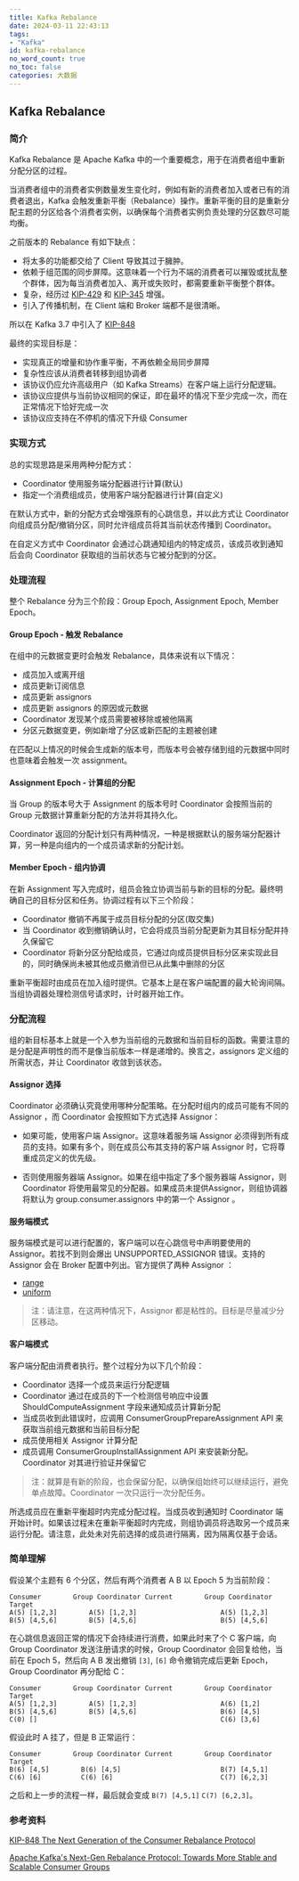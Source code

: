 ```yaml
---
title: Kafka Rebalance
date: 2024-03-11 22:43:13
tags:
- "Kafka"
id: kafka-rebalance
no_word_count: true
no_toc: false
categories: 大数据
---
```


## Kafka Rebalance

### 简介

Kafka Rebalance 是 Apache Kafka 中的一个重要概念，用于在消费者组中重新分配分区的过程。

当消费者组中的消费者实例数量发生变化时，例如有新的消费者加入或者已有的消费者退出，Kafka 会触发重新平衡（Rebalance）操作。重新平衡的目的是重新分配主题的分区给各个消费者实例，以确保每个消费者实例负责处理的分区数尽可能均衡。

之前版本的 Rebalance 有如下缺点：

- 将太多的功能都交给了 Client 导致其过于臃肿。
- 依赖于组范围的同步屏障。这意味着一个行为不端的消费者可以摧毁或扰乱整个群体，因为每当消费者加入、离开或失败时，都需要重新平衡整个群体。
- 复杂，经历过 [KIP-429](https://cwiki.apache.org/confluence/display/KAFKA/KIP-429%3A+Kafka+Consumer+Incremental+Rebalance+Protocol) 和 [KIP-345](https://cwiki.apache.org/confluence/display/KAFKA/KIP-345%3A+Introduce+static+membership+protocol+to+reduce+consumer+rebalances) 增强。
- 引入了传播机制，在 Client 端和 Broker 端都不是很清晰。 

所以在 Kafka 3.7 中引入了 [KIP-848](https://cwiki.apache.org/confluence/display/KAFKA/KIP-848%3A+The+Next+Generation+of+the+Consumer+Rebalance+Protocol)

最终的实现目标是：

- 实现真正的增量和协作重平衡，不再依赖全局同步屏障
- 复杂性应该从消费者转移到组协调者
- 该协议仍应允许高级用户（如 Kafka Streams）在客户端上运行分配逻辑。
- 该协议应提供与当前协议相同的保证，即在最坏的情况下至少完成一次，而在正常情况下恰好完成一次
- 该协议应支持在不停机的情况下升级 Consumer

### 实现方式

总的实现思路是采用两种分配方式：

- Coordinator 使用服务端分配器进行计算(默认)
- 指定一个消费组成员，使用客户端分配器进行计算(自定义)

在默认方式中，新的分配方式会增强原有的心跳信息，并以此方式让 Coordinator 向组成员分配/撤销分区，同时允许组成员将其当前状态传播到 Coordinator。

在自定义方式中 Coordinator 会通过心跳通知组内的特定成员，该成员收到通知后会向 Coordinator 获取组的当前状态与它被分配到的分区。

### 处理流程

整个 Rebalance 分为三个阶段：Group Epoch, Assignment Epoch, Member Epoch。

#### Group Epoch - 触发 Rebalance

在组中的元数据变更时会触发 Rebalance，具体来说有以下情况：

- 成员加入或离开组
- 成员更新订阅信息
- 成员更新 assignors
- 成员更新 assignors 的原因或元数据
- Coordinator 发现某个成员需要被移除或被他隔离
- 分区元数据变更，例如新增了分区或新匹配的主题被创建

在匹配以上情况的时候会生成新的版本号，而版本号会被存储到组的元数据中同时也意味着会触发一次 assignment。

#### Assignment Epoch - 计算组的分配

当 Group 的版本号大于 Assignment 的版本号时 Coordinator 会按照当前的 Group 元数据计算重新分配的方法并将其持久化。

Coordinator 返回的分配计划只有两种情况，一种是根据默认的服务端分配器计算，另一种是向组内的一个成员请求新的分配计划。

#### Member Epoch - 组内协调

在新 Assignment 写入完成时，组员会独立协调当前与新的目标的分配。最终明确自己的目标分区和任务。协调过程有以下三个阶段：

- Coordinator 撤销不再属于成员目标分配的分区(取交集)
- 当 Coordinator 收到撤销确认时，它会将成员当前分配更新为其目标分配并持久保留它
- Coordinator 将新分区分配给成员，它通过向成员提供目标分区来实现此目的，同时确保尚未被其他成员撤消但已从此集中删除的分区

重新平衡超时由成员在加入组时提供。它基本上是在客户端配置的最大轮询间隔。当组协调器处理检测信号请求时，计时器开始工作。

### 分配流程

组的新目标基本上就是一个入参为当前组的元数据和当前目标的函数。需要注意的是分配是声明性的而不是像当前版本一样是递增的。换言之，assignors 定义组的所需状态，并让 Coordinator 收敛到该状态。

#### Assignor 选择

Coordinator 必须确认究竟使用哪种分配策略。在分配时组内的成员可能有不同的 Assignor ，而 Coordinator 会按照如下方式选择 Assignor：

- 如果可能，使用客户端 Assignor。这意味着服务端 Assignor 必须得到所有成员的支持。如果有多个，则在成员公布其支持的客户端 Assignor 时，它将尊重成员定义的优先级。

- 否则使用服务器端 Assignor。如果在组中指定了多个服务器端 Assignor，则 Coordinator 将使用最常见的分配器。如果成员未提供Assignor，则组协调器将默认为 group.consumer.assignors 中的第一个 Assignor 。

#### 服务端模式

服务端模式是可以进行配置的，客户端可以在心跳信号中声明要使用的 Assignor。若找不到则会爆出 UNSUPPORTED_ASSIGNOR 错误。支持的 Assignor 会在 Broker 配置中列出。官方提供了两种 Assignor ：

- [range](https://github.com/apache/kafka/blob/trunk/group-coordinator/src/main/java/org/apache/kafka/coordinator/group/assignor/RangeAssignor.java)
- [uniform](https://github.com/apache/kafka/blob/trunk/group-coordinator/src/main/java/org/apache/kafka/coordinator/group/assignor/UniformAssignor.java)

> 注：请注意，在这两种情况下，Assignor 都是粘性的。目标是尽量减少分区移动。

#### 客户端模式

客户端分配由消费者执行。整个过程分为以下几个阶段：

- Coordinator 选择一个成员来运行分配逻辑
- Coordinator 通过在成员的下一个检测信号响应中设置 ShouldComputeAssignment 字段来通知成员计算新分配
- 当成员收到此错误时，应调用 ConsumerGroupPrepareAssignment API 来获取当前组元数据和当前目标分配
- 成员使用相关 Assignor 计算分配
- 成员调用 ConsumerGroupInstallAssignment API 来安装新分配。Coordinator 对其进行验证并保留它

> 注：就算是有新的阶段，也会保留分配，以确保组始终可以继续运行，避免单点故障。Coordinator 一次只运行一次分配任务。

所选成员应在重新平衡超时内完成分配过程。当成员收到通知时 Coordinator 端开始计时。如果该过程未在重新平衡超时内完成，则组协调员将选取另一个成员来运行分配。请注意，此处未对先前选择的成员进行隔离，因为隔离仅基于会话。

### 简单理解

假设某个主题有 6 个分区，然后有两个消费者 A B 以 Epoch 5 为当前阶段：

```text
Consumer        Group Coordinator Current        Group Coordinator Target
A(5) [1,2,3]        A(5) [1,2,3]                     A(5) [1,2,3]
B(5) [4,5,6]        B(5) [4,5,6]                     B(5) [4,5,6]
```

在心跳信息返回正常的情况下会持续进行消费，如果此时来了个 C 客户端，向 Group Coordinator 发送注册请求的时候，Group Coordinator 会回复给他，当前在 Epoch 5，然后向 A B 发出撤销 `[3]`, `[6]` 命令撤销完成后更新 Epoch，Group Coordinator 再分配给 C：

```text
Consumer        Group Coordinator Current        Group Coordinator Target
A(5) [1,2,3]        A(5) [1,2,3]                     A(6) [1,2]
B(5) [4,5,6]        B(5) [4,5,6]                     B(6) [4,5]
C(0) []                                              C(6) [3,6]
```

假设此时 A 挂了，但是 B 正常运行：

```text
Consumer        Group Coordinator Current        Group Coordinator Target
B(6) [4,5]        B(6) [4,5]                         B(7) [4,5,1]
C(6) [6]          C(6) [6]                           C(7) [6,2,3]
```

之后和上一步的流程一样，最后就会变成  `B(7) [4,5,1]` `C(7) [6,2,3]`。

### 参考资料

[KIP-848 The Next Generation of the Consumer Rebalance Protocol](https://cwiki.apache.org/confluence/display/KAFKA/KIP-848%3A+The+Next+Generation+of+the+Consumer+Rebalance+Protocol)

[Apache Kafka's Next-Gen Rebalance Protocol: Towards More Stable and Scalable Consumer Groups](https://www.confluent.io/events/current/2023/apache-kafkas-next-gen-rebalance-protocol-towards-more-stable-and-scalable/)
